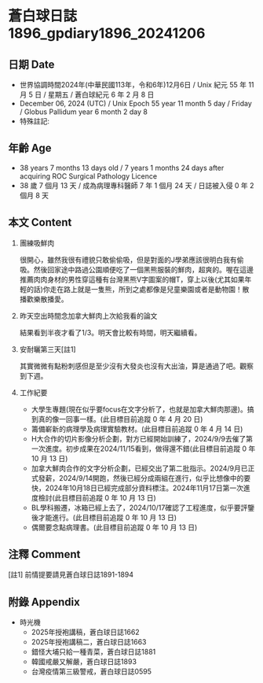 [_metadata_:encoding]: - "utf-8"
[_metadata_:language]: - "zh-Hant-TW"
[_metadata_:fileformat]: - "markdown"
[_metadata_:MIME_type]: - "text/plain"
[_metadata_:markdown_version]: - "commonmark version 0.30"
[_metadata_:markdown_spec]: - "https://spec.commonmark.org/0.30/"

# 蒼白球日誌1896_gpdiary1896_20241206 #

## 日期 Date ##

* 世界協調時間2024年(中華民國113年，令和6年)12月6日 / Unix 紀元 55 年 11 月 5 日 / 星期五 / 蒼白球紀元 6 年 2 月 8 日
* December 06, 2024 (UTC) / Unix Epoch 55 year 11 month 5 day / Friday / Globus Pallidum year 6 month 2 day 8
* 特殊註記:

## 年齡 Age ##

* 38 years 7 months 13 days old / 7 years 1 months 24 days after acquiring ROC Surgical Pathology Licence
* 38 歲 7 個月 13 天 / 成為病理專科醫師 7 年 1 個月 24 天 / 日誌被入侵 0 年 2 個月 8 天

## 本文 Content ##

1. 團練吸鮮肉

    很開心，雖然我很有禮貌只敢偷偷吸，但是對面的J學弟應該很明白我有偷吸。然後回家途中路過公園順便吃了一個黑熊服裝的鮮肉，超爽的。喔在這邊推薦肉肉身材的男性穿這種有台灣黑熊V字圖案的帽T，穿上以後(尤其如果年輕的話)你走在路上就是一隻熊，所到之處都像是兒童樂園或者是動物園！散播歡樂散播愛。

2. 昨天空出時間念加拿大鮮肉上次給我看的論文

    結果看到半夜才看了1/3。明天會比較有時間，明天繼續看。

3. 安耐曬第三天[註1]

    其實微微有點粉刺感但是至少沒有大發炎也沒有大出油，算是通過了吧。觀察到下週。

4. 工作紀要

    - 大學生專題(現在似乎要focus在文字分析了，也就是加拿大鮮肉那邊)。搞到真的像一回事一樣。(此目標目前追蹤 0 年 4 月 20 日)
    - 籌備嶄新的病理學及病理實驗教材。(此目標目前追蹤 0 年 4 月 14 日)
    - H大合作的切片影像分析企劃，對方已經開始訓練了，2024/9/9去催了第一次進度。初步成果在2024/11/15看到，做得還不錯(此目標目前追蹤 0 年 10 月 13 日)
    - 加拿大鮮肉合作的文字分析企劃，已經交出了第二批指示。2024/9月已正式發薪，2024/9/14開跑，然後已經分成兩組在進行，似乎比想像中的要快，2024年10月18日已經完成部分資料標注。2024年11月17日第一次進度檢討(此目標目前追蹤 0 年 10 月 13 日)
    - BL學科搬遷，冰箱已經上去了，2024/10/17確認了工程進度，似乎要評鑒後才能進行。(此目標目前追蹤 0 年 10 月 13 日)
    - 偶爾要念點病理書。(此目標目前追蹤 0 年 10 月 13 日)

## 注釋 Comment ##

[註1] 前情提要請見蒼白球日誌1891-1894

## 附錄 Appendix ##

* 時光機
    - 2025年授袍講稿，蒼白球日誌1662
    - 2025年授袍講稿二，蒼白球日誌1663
    - 錯怪大埔只給一種青菜，蒼白球日誌1881
    - 韓國戒嚴又解嚴，蒼白球日誌1893
    - 台灣疫情第三級警戒，蒼白球日誌0595